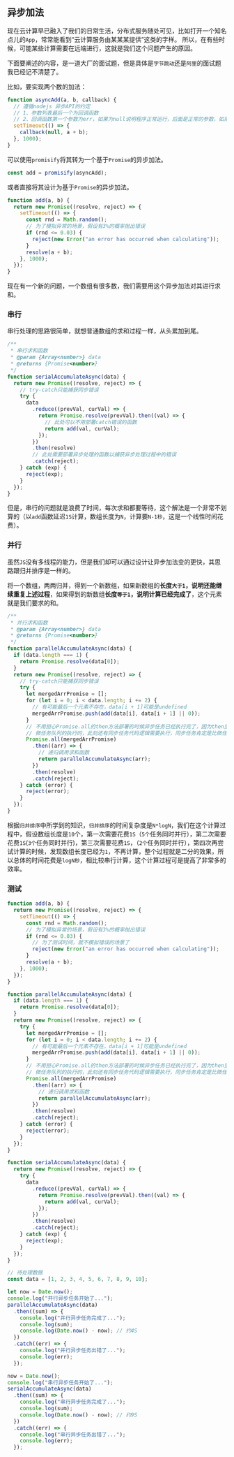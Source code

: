 ## 异步加法

现在云计算早已融入了我们的日常生活，分布式服务随处可见，比如打开一个知名点儿的`App`，常常能看到“云计算服务由某某某提供”这类的字样。
所以，在有些时候，可能某些计算需要在远端进行，这就是我们这个问题产生的原因。

下面要阐述的内容，是一道大厂的面试题，但是具体是`字节跳动`还是`阿里`的面试题我已经记不清楚了。

比如，要实现两个数的加法：

```js
function asyncAdd(a, b, callback) {
  // 遵循nodejs 异步API的约定
  // 1、参数列表最后一个为回调函数
  // 2、回调函数第一个参数为err，如果为null说明程序正常运行，后面是正常的参数，如果不为null，所以异步任务的执行过程中有错误产生。
  setTimeout(() => {
    callback(null, a + b);
  }, 1000);
}
```

可以使用`promisify`将其转为一个基于`Promise`的异步加法。

```js
const add = promisify(asyncAdd);
```

或者直接将其设计为基于`Promise`的异步加法。

```js
function add(a, b) {
  return new Promise((resolve, reject) => {
    setTimeout(() => {
      const rnd = Math.random();
      // 为了模拟异常的场景，假设有3%的概率抛出错误
      if (rnd <= 0.03) {
        reject(new Error("an error has occurred when calculating"));
      }
      resolve(a + b);
    }, 1000);
  });
}
```

现在有一个新的问题，一个数组有很多数，我们需要用这个异步加法对其进行求和。

### 串行

串行处理的思路很简单，就想普通数组的求和过程一样，从头累加到尾。

```js
/**
 * 串行求和函数
 * @param {Array<number>} data
 * @returns {Promise<number>}
 */
function serialAccumulateAsync(data) {
  return new Promise((resolve, reject) => {
    // try-catch只能捕获同步错误
    try {
      data
        .reduce((prevVal, curVal) => {
          return Promise.resolve(prevVal).then((val) => {
            // 此处可以不用部署catch错误的函数
            return add(val, curVal);
          });
        })
        .then(resolve)
        // 此处需要部署异步处理的函数以捕获异步处理过程中的错误
        .catch(reject);
    } catch (exp) {
      reject(exp);
    }
  });
}
```

但是，串行的问题就是浪费了时间，每次求和都要等待，这个解法是一个非常不划算的（以`add`函数延迟`1S`计算，数组长度为`N`，计算要`N-1秒`，这是一个线性时间花费）。

### 并行

虽然`JS`没有多线程的能力，但是我们却可以通过设计让异步加法变的更快，其思路跟归并排序是一样的。

将一个数组，两两归并，得到一个新数组，如果新数组的**长度`大于1`，说明还能继续重复上述过程**，如果得到的新数组**长度`等于1`，说明计算已经完成了**，这个元素就是我们要求的和。

```js
/**
 * 并行求和函数
 * @param {Array<number>} data
 * @returns {Promise<number>}
 */
function parallelAccumulateAsync(data) {
  if (data.length === 1) {
    return Promise.resolve(data[0]);
  }
  return new Promise((resolve, reject) => {
    // try-catch只能捕获同步错误
    try {
      let mergedArrPromise = [];
      for (let i = 0; i < data.length; i += 2) {
        // 有可能最后一个元素不存在，data[i + 1]可能是undefined
        mergedArrPromise.push(add(data[i], data[i + 1] || 0));
      }
      // 不用担心Promise.all的then方法部署的时候异步任务已经执行完了，因为then里面是在微任务队列中执行，即add的逻辑是在
      // 微任务队列的执行的，此刻还有同步任务代码逻辑需要执行，同步任务肯定是比微任务快的
      Promise.all(mergedArrPromise)
        .then((arr) => {
          // 递归调用求和函数
          return parallelAccumulateAsync(arr);
        })
        .then(resolve)
        .catch(reject);
    } catch (error) {
      reject(error);
    }
  });
}
```

根据`归并排序`中所学到的知识，`归并排序`的时间复杂度是`N*logN`，我们在这个计算过程中，假设数组长度是`10`个，第一次需要花费`1S`（`5个`任务同时并行），第二次需要花费`1S`(`3个`任务同时并行)，第三次需要花费`1S`，（`2个`任务同时并行），第四次再尝试计算的时候，发现数组长度已经为`1`，不再计算，整个过程就是二分的效果，所以总体的时间花费是`logN秒`，相比较串行计算，这个计算过程可是提高了非常多的效率。

### 测试

```js
function add(a, b) {
  return new Promise((resolve, reject) => {
    setTimeout(() => {
      const rnd = Math.random();
      // 为了模拟异常的场景，假设有3%的概率抛出错误
      if (rnd <= 0.03) {
        // 为了测试时间，就不模拟错误的场景了
        reject(new Error("an error has occurred when calculating"));
      }
      resolve(a + b);
    }, 1000);
  });
}

function parallelAccumulateAsync(data) {
  if (data.length === 1) {
    return Promise.resolve(data[0]);
  }
  return new Promise((resolve, reject) => {
    try {
      let mergedArrPromise = [];
      for (let i = 0; i < data.length; i += 2) {
        // 有可能最后一个元素不存在，data[i + 1]可能是undefined
        mergedArrPromise.push(add(data[i], data[i + 1] || 0));
      }
      // 不用担心Promise.all的then方法部署的时候异步任务已经执行完了，因为then里面是在微任务队列中执行，即add的逻辑是在
      // 微任务队列的执行的，此刻还有同步任务代码逻辑需要执行，同步任务肯定是比微任务快的
      Promise.all(mergedArrPromise)
        .then((arr) => {
          // 递归调用求和函数
          return parallelAccumulateAsync(arr);
        })
        .then(resolve)
        .catch(reject);
    } catch (error) {
      reject(error);
    }
  });
}

function serialAccumulateAsync(data) {
  return new Promise((resolve, reject) => {
    try {
      data
        .reduce((prevVal, curVal) => {
          return Promise.resolve(prevVal).then((val) => {
            return add(val, curVal);
          });
        })
        .then(resolve)
        .catch(reject);
    } catch (exp) {
      reject(exp);
    }
  });
}

// 待处理数据
const data = [1, 2, 3, 4, 5, 6, 7, 8, 9, 10];

let now = Date.now();
console.log("并行异步任务开始了...");
parallelAccumulateAsync(data)
  .then((sum) => {
    console.log("并行异步任务完成了...");
    console.log(sum);
    console.log(Date.now() - now); // 约4S
  })
  .catch((err) => {
    console.log("并行异步任务出错了...");
    console.log(err);
  });

now = Date.now();
console.log("串行异步任务开始了...");
serialAccumulateAsync(data)
  .then((sum) => {
    console.log("串行异步任务完成了...");
    console.log(sum);
    console.log(Date.now() - now); // 约9S
  })
  .catch((err) => {
    console.log("串行异步任务出错了...");
    console.log(err);
  });
```
